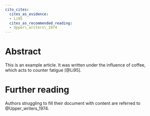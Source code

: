 ```yaml
---
cito_cites:
  cites_as_evidence:
  - Li95
  cites_as_recommended_reading:
  - Upper\_writers\_1974
---
```


Abstract
========

This is an example article. It was written under the influence of
coffee, which acts to counter fatigue [@Li95].

Further reading
===============

Authors struggling to fill their document with content are referred to
@Upper_writers_1974.
